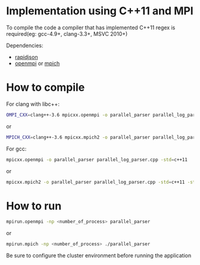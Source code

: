# Implementation using C++11 and MPI


To compile the code a compiler that has implemented C++11 regex is required(eg: gcc-4.9+, clang-3.3+, MSVC 2010+)

Dependencies:
* [rapidjson](https://github.com/miloyip/rapidjson)
* [openmpi](https://www.open-mpi.org/) or [mpich](https://www.mpich.org/)

How to compile
==============

For clang with libc++:
```bash
OMPI_CXX=clang++-3.6 mpicxx.openmpi -o parallel_parser parallel_log_parser.cpp -std=c++11 -stdlib=libc++
```
or
```bash
MPICH_CXX=clang++-3.6 mpicxx.mpich2 -o parallel_parser parallel_log_parser.cpp -std=c++11 -stdlib=libc++
```

For gcc:
```bash
mpicxx.openmpi -o parallel_parser parallel_log_parser.cpp -std=c++11
```
or
```bash
mpicxx.mpich2 -o parallel_parser parallel_log_parser.cpp -std=c++11 -stdlib=libc++
```

How to run
==============
```bash
mpirun.openmpi -np <number_of_process> parallel_parser
```
or
```bash
mpirun.mpich -np <number_of_process> ./parallel_parser
```

Be sure to configure the cluster environment before running the application
